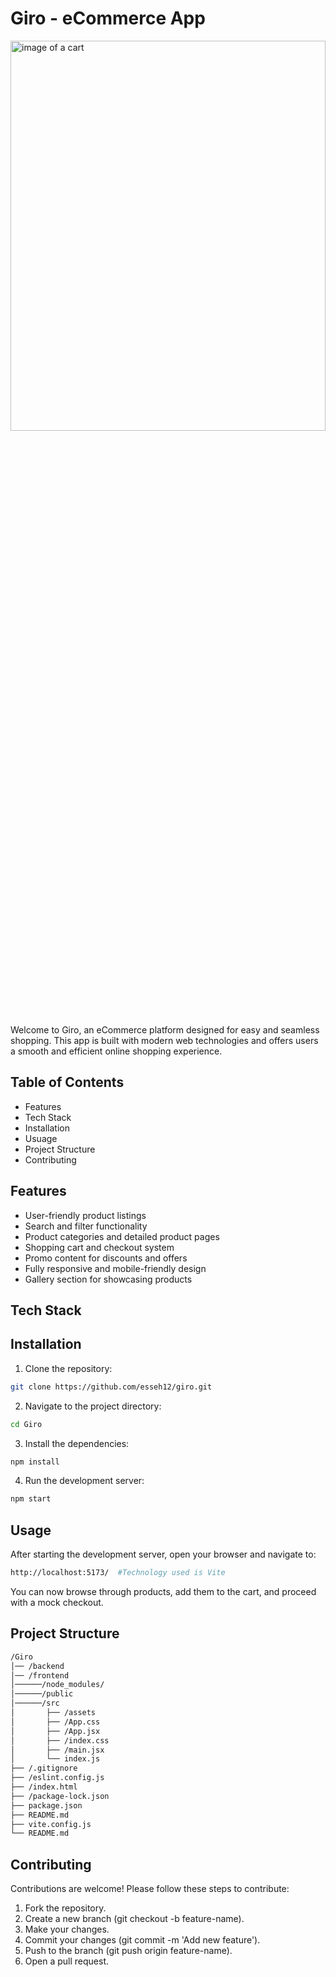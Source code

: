 # Giro - eCommerce App

<img src="https://www.webxpertindia.com/images/ecommerce-solutions.png" alt="image of a cart" height="40%" width="100%">

Welcome to Giro, an eCommerce platform designed for easy and seamless shopping. This app is built with modern web technologies and offers users a smooth and efficient online shopping experience.

## Table of Contents

- Features
- Tech Stack
- Installation
- Usuage
- Project Structure
- Contributing

## Features

- User-friendly product listings
- Search and filter functionality
- Product categories and detailed product pages
- Shopping cart and checkout system
- Promo content for discounts and offers
- Fully responsive and mobile-friendly design
- Gallery section for showcasing products

## Tech Stack

## Installation

1. Clone the repository:

```bash
git clone https://github.com/esseh12/giro.git
```

2. Navigate to the project directory:

```bash
cd Giro
```

3. Install the dependencies:

```bash
npm install
```

4. Run the development server:

```bash
npm start
```

## Usage

After starting the development server, open your browser and navigate to:

```bash
http://localhost:5173/  #Technology used is Vite
```

You can now browse through products, add them to the cart, and proceed with a mock checkout.

## Project Structure

```bash
/Giro
│── /backend
│── /frontend
│──────/node_modules/
│──────/public
│──────/src
│       ├── /assets
│       ├── /App.css
│       ├── /App.jsx
│       ├── /index.css
│       ├── /main.jsx
│       └── index.js
├── /.gitignore
├── /eslint.config.js
├── /index.html
├── /package-lock.json
├── package.json
├── README.md
├── vite.config.js
└── README.md
```

## Contributing

Contributions are welcome! Please follow these steps to contribute:

1. Fork the repository.
2. Create a new branch (git checkout -b feature-name).
3. Make your changes.
4. Commit your changes (git commit -m 'Add new feature').
5. Push to the branch (git push origin feature-name).
6. Open a pull request.

